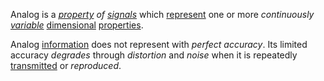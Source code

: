 Analog is a *[property](https://github.com/gcassel/Modular-Organization-Terminology/blob/master/terms/property.md) of [signals](https://github.com/gcassel/Modular-Organization-Terminology/blob/master/terms/signal.md)* which [represent](https://github.com/gcassel/Modular-Organization-Terminology/blob/master/terms/representation.md) one or more *continuously [variable](https://github.com/gcassel/Modular-Organization-Terminology/blob/master/terms/variable.md)* [dimensional](https://github.com/gcassel/Modular-Organization-Terminology/blob/master/terms/dimension.md) [properties](https://github.com/gcassel/Modular-Organization-Terminology/blob/master/terms/property.md).

Analog [information](https://github.com/gcassel/Modular-Organization-Terminology/blob/master/terms/information.md) does not represent with *perfect accuracy*.  Its limited accuracy *degrades* through *distortion* and *noise* when it is repeatedly [transmitted](https://github.com/gcassel/Modular-Organization-Terminology/blob/master/terms/transmit.md) or *reproduced*.
